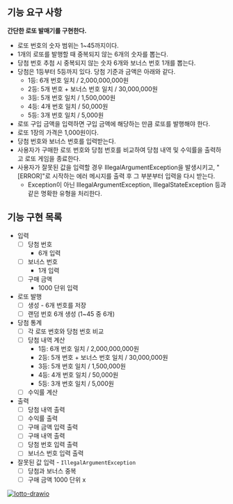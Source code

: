 ## 기능 요구 사항
**간단한 로또 발매기를 구현한다.**

* 로또 번호의 숫자 범위는 1~45까지이다.
* 1개의 로또를 발행할 때 중복되지 않는 6개의 숫자를 뽑는다.
* 당첨 번호 추첨 시 중복되지 않는 숫자 6개와 보너스 번호 1개를 뽑는다.
* 당첨은 1등부터 5등까지 있다. 당첨 기준과 금액은 아래와 같다.
  * 1등: 6개 번호 일치 / 2,000,000,000원
  * 2등: 5개 번호 + 보너스 번호 일치 / 30,000,000원
  * 3등: 5개 번호 일치 / 1,500,000원
  * 4등: 4개 번호 일치 / 50,000원
  * 5등: 3개 번호 일치 / 5,000원
* 로또 구입 금액을 입력하면 구입 금액에 해당하는 만큼 로또를 발행해야 한다.
* 로또 1장의 가격은 1,000원이다.
* 당첨 번호와 보너스 번호를 입력받는다.
* 사용자가 구매한 로또 번호와 당첨 번호를 비교하여 당첨 내역 및 수익률을 출력하고 로또 게임을 종료한다.
* 사용자가 잘못된 값을 입력할 경우 IllegalArgumentException을 발생시키고, "[ERROR]"로 시작하는 에러 메시지를 출력 후 그 부분부터 입력을 다시 받는다.
  * Exception이 아닌 IllegalArgumentException, IllegalStateException 등과 같은 명확한 유형을 처리한다.


## 기능 구현 목록
* 입력
  * [ ] 당첨 번호
    * 6개 입력
  * [ ] 보너스 번호
    * 1개 입력
  * [ ] 구매 금액
    * 1000 단위 입력
* 로또 발행 
  * [ ] 생성 - 6개 번호를 저장
  * [ ] 랜덤 번호 6개 생성 (1~45 중 6개)
* 당첨 통계
  * [ ] 각 로또 번호와 당첨 번호 비교
  * [ ] 당첨 내역 계산
    * 1등: 6개 번호 일치 / 2,000,000,000원
    * 2등: 5개 번호 + 보너스 번호 일치 / 30,000,000원
    * 3등: 5개 번호 일치 / 1,500,000원
    * 4등: 4개 번호 일치 / 50,000원
    * 5등: 3개 번호 일치 / 5,000원
  * [ ] 수익률 계산
* 출력
  * [ ] 당첨 내역 출력
  * [ ] 수익률 출력
  * [ ] 구매 금액 입력 출력
  * [ ] 구매 내역 출력
  * [ ] 당첨 번호 입력 출력
  * [ ] 보너스 번호 입력 출력
* 잘못된 값 입력 - `IllegalArgumentException`
  * [ ] 당첨과 보너스 중복
  * [ ] 구매 금액 1000 단위 x

<a href="https://ibb.co/0GN9Wpz"><img src="https://i.ibb.co/sVS1DpX/lotto-drawio.png" alt="lotto-drawio" border="0"></a>

